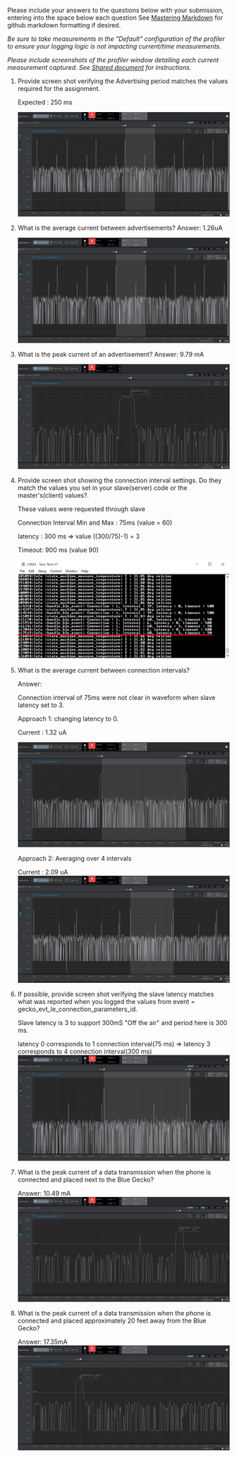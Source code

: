 Please include your answers to the questions below with your submission, entering into the space below each question
See [Mastering Markdown](https://guides.github.com/features/mastering-markdown/) for github markdown formatting if desired.

*Be sure to take measurements in the "Default" configuration of the profiler to ensure your logging logic is not impacting current/time measurements.*

*Please include screenshots of the profiler window detailing each current measurement captured.  See [Shared document](https://docs.google.com/document/d/1Ro9G2Nsr_ZXDhBYJ6YyF9CPivb--6UjhHRmVhDGySag/edit?usp=sharing) for instructions.* 

1. Provide screen shot verifying the Advertising period matches the values required for the assignment.
   
   Expected : 250 ms
  
   ![AdvertisePeriod](docs/images/assignment5/AdvertisePeriod.png)

2. What is the average current between advertisements?
   Answer: 1.26uA
   
   ![avg_current_between_advertisements](docs/images/assignment5/avg_current_between_advertisements.png)  

3. What is the peak current of an advertisement? 
   Answer: 9.79 mA
   
   ![peakCurrentOfAdvertisement](docs/images/assignment5/peakCurrentOfAdvertisement.png)  

4. Provide screen shot showing the connection interval settings. Do they match the values you set in your slave(server) code or the master's(client) values?.
   
   These values were requested through slave
      
      Connection Interval Min and Max : 75ms (value = 60)

      latency : 300 ms => value ((300/75)-1) = 3

      Timeout: 900 ms (value 90)
   

   ![connection_interval](docs/images/assignment5/connection_interval.png)  

5. What is the average current between connection intervals?
   

   Answer: 
  
   Connection interval of 75ms were not clear in waveform when slave latency set to 3.
   
   Approach 1: changing latency to 0.
   
      Current :  1.32 uA
   
      ![avg_current_between_connection_intervals](docs/images/assignment5/avg_current_between_connection_intervals1.png) 

   Approach 2: Averaging over 4 intervals
      
      Current : 2.09 uA
      ![avg_current_between_connection_intervals](docs/images/assignment5/avg_current_between_connection_intervals2.png) 

6. If possible, provide screen shot verifying the slave latency matches what was reported when you logged the values from event = gecko_evt_le_connection_parameters_id.
  
   Slave latency is 3 to support 300mS "Off the air" and period here is 300 ms.

   latency 0 corresponds to 1 connection interval(75 ms)
   => latency 3 corresponds to 4 connection interval(300 ms)
   ![slave_latency](docs/images/assignment5/slave_latency.png)  

7. What is the peak current of a data transmission when the phone is connected and placed next to the Blue Gecko? 
   
   Answer: 10.49 mA
   ![peak_current_phone_next_to](docs/images/assignment5/peak_current_phone_next_to.png)  
   
8. What is the peak current of a data transmission when the phone is connected and placed approximately 20 feet away from the Blue Gecko? 
   
   Answer: 17.35mA
   ![peak_current_phone_20ft_away](docs/images/assignment5/peak_current_phone_20ft_away.png)  
   